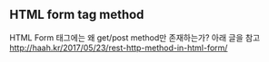 ## HTML form tag method
HTML Form 태그에는 왜 get/post method만 존재하는가?
아래 글을 참고
http://haah.kr/2017/05/23/rest-http-method-in-html-form/